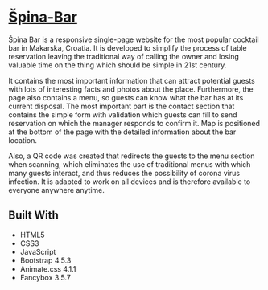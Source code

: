 # [Špina-Bar](https://spina-bar.netlify.app/)

Špina Bar is a responsive single-page website for the most popular cocktail bar in Makarska, Croatia. It is developed to simplify the process of table reservation leaving the traditional way of calling the owner and losing valuable time on the thing which should be simple in 21st century.

It contains the most important information that can attract potential guests with lots of interesting facts and photos about the place. Furthermore, the page also contains a menu, so guests can know what the bar has at its current disposal. The most important part is the contact section that contains the simple form with validation which guests can fill to send reservation on which the manager responds to confirm it. Map is positioned at the bottom of the page with the detailed information about the bar location.

Also, a QR code was created that redirects the guests to the menu section when scanning, which eliminates the use of traditional menus with which many guests interact, and thus reduces the possibility of corona virus infection. It is adapted to work on all devices and is therefore available to everyone anywhere anytime.

## Built With

- HTML5
- CSS3
- JavaScript
- Bootstrap 4.5.3
- Animate.css 4.1.1
- Fancybox 3.5.7
